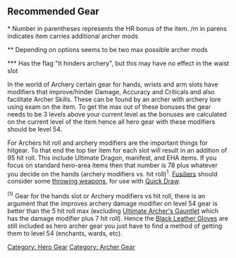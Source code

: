 ## Recommended Gear

\* Number in parentheses represents the HR bonus of the item. /m in
parens indicates item carries additional archer mods

\*\* Depending on options seems to be two max possible archer mods

\*\*\* Has the flag "It hinders archery", but this may have no effect in
the waist slot

In the world of Archery certain gear for hands, wrists and arm slots
have modifiers that improve/hinder Damage, Accuracy and Criticals and
also facilitate Archer Skills. These can be found by an archer with
archery lore using exam on the item. To get the max out of these bonuses
the gear needs to be 3 levels above your current level as the bonuses
are calculated on the current level of the item hence all hero gear with
these modifiers should be level 54.

For Archers hit roll and archery modifiers are the important things for
hitgear. To that end the top tier item for each slot will result in an
addition of 95 hit roll. This include Ultimate Dragon, manifest, and EHA
items. If you focus on standard hero-area items then that number is 78
plus whatever you decide on the hands (archery modifiers vs. hit
roll)<sup>1</sup>. [Fusiliers](:Category:_Fusiliers "wikilink") should
consider some [throwing
weapons](:Category:_Throwing_Weapons "wikilink"), for use with [Quick
Draw](Quick_Draw "wikilink").

<sup>(1)</sup> Gear for the hands slot or Archery modifiers vs hit roll,
there is an argument that the improves archery damage modifier on level
54 gear is better than the 5 hit roll max (excluding [Ultimate Archer's
Gauntlet](Ultimate_Archer's_Gauntlet "wikilink") which has the damage
modifier plus 7 hit roll). Hence the [Black Leather
Gloves](Black_Leather_Gloves "wikilink") are still included as hero
archer gear you just have to find a method of getting them to level 54
(enchants, wards, etc).

[Category: Hero Gear](Category:_Hero_Gear "wikilink") [Category: Archer
Gear](Category:_Archer_Gear "wikilink")
